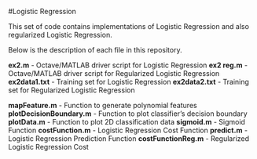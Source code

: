 #Logistic Regression

This set of code contains implementations of Logistic Regression and also regularized Logistic Regression.

Below is the description of each file in this repository.

**ex2.m** - Octave/MATLAB driver script for Logistic Regression
**ex2 reg.m** - Octave/MATLAB driver script for Regularized Logistic Regression
**ex2data1.txt** - Training set for Logistic Regression
**ex2data2.txt** - Training set for Regularized Logistic Regression

**mapFeature.m** - Function to generate polynomial features
**plotDecisionBoundary.m** - Function to plot classifier’s decision boundary
**plotData.m** - Function to plot 2D classification data
**sigmoid.m** - Sigmoid Function
**costFunction.m** - Logistic Regression Cost Function
**predict.m** - Logistic Regression Prediction Function
**costFunctionReg.m** - Regularized Logistic Regression Cost
